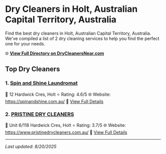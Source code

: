 # Dry Cleaners in Holt, Australian Capital Territory, Australia

Find the best dry cleaners in Holt, Australian Capital Territory, Australia. We've compiled a list of 2 dry cleaning services to help you find the perfect one for your needs.

🌐 **[View Full Directory on DryCleanersNear.com](https://drycleanersnear.com/city/Australia/Australian%20Capital%20Territory/Holt)**

## Top Dry Cleaners

### 1. [Spin and Shine Laundromat](https://drycleanersnear.com/dryCleaner/68a28994e025a3a8d28d3c1e/spin-and-shine-laundromat)
📍 12 Hardwick Cres, Holt
⭐ Rating: 4.6/5
🌐 Website: https://spinandshine.com.au/
🔗 [View Full Details](https://drycleanersnear.com/dryCleaner/68a28994e025a3a8d28d3c1e/spin-and-shine-laundromat)

### 2. [PRISTINE DRY CLEANERS](https://drycleanersnear.com/dryCleaner/68a2896ce025a3a8d28d3b17/pristine-dry-cleaners)
📍 Unit 6/118 Hardwick Cres, Holt
⭐ Rating: 3.7/5
🌐 Website: https://www.pristinedrycleaners.com.au/
🔗 [View Full Details](https://drycleanersnear.com/dryCleaner/68a2896ce025a3a8d28d3b17/pristine-dry-cleaners)


---

*Last updated: 8/20/2025*
